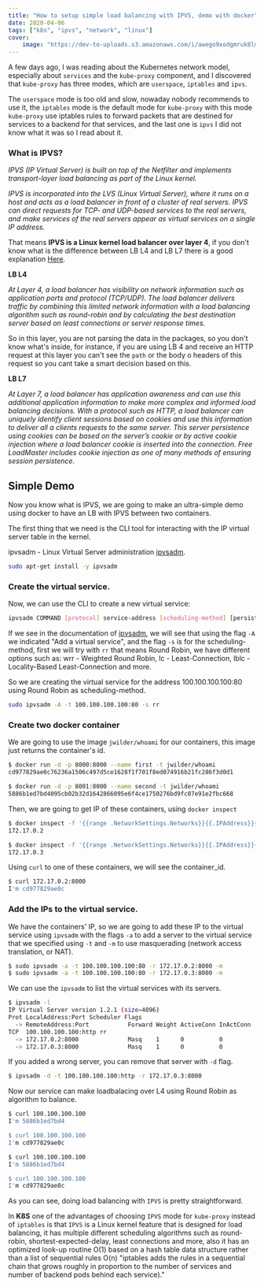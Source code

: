 ```yaml
---
title: "How to setup simple load balancing with IPVS, demo with docker"
date: 2020-04-06
tags: ["k8s", "ipvs", "network", "linux"]
cover:
    image: "https://dev-to-uploads.s3.amazonaws.com/i/awego9xodgmruk8lm3am.png"
---
```


A few days ago, I was reading about the Kubernetes network model, especially about `services` and the `kube-proxy` component, and I discovered that `kube-proxy` has three modes, which are `userspace`, `iptables` and `ipvs`.

The `userspace` mode is too old and slow, nowaday nobody recommends to use it, the `iptables` mode is the default mode for `kube-proxy` with this mode `kube-proxy` use iptables rules to forward packets that are destined for services to a backend for that services, and the last one is `ipvs` I did not know what it was so I read about it.

### What is IPVS?
*IPVS (IP Virtual Server) is built on top of the Netfilter and implements transport-layer load balancing as part of the Linux kernel.*

*IPVS is incorporated into the LVS (Linux Virtual Server), where it runs on a host and acts as a load balancer in front of a cluster of real servers. IPVS can direct requests for TCP- and UDP-based services to the real servers, and make services of the real servers appear as virtual services on a single IP address.*


That means **IPVS is a Linux kernel load balancer over layer 4**, if you don't know what is the difference between LB L4 and LB L7 there is a good explanation [Here](https://freeloadbalancer.com/load-balancing-layer-4-and-layer-7/).

**LB L4**

*At Layer 4, a load balancer has visibility on network information such as application ports and protocol (TCP/UDP). The load balancer delivers traffic by combining this limited network information with a load balancing algorithm such as round-robin and by calculating the best destination server based on least connections or server response times.*

So in this layer, you are not parsing the data in the packages, so you don't know what's inside, for instance, if you are using LB 4 and receive an HTTP request at this layer you can't see the `path` or the body o headers of this request so you cant take a smart decision based on this.

**LB L7**

*At Layer 7, a load balancer has application awareness and can use this additional application information to make more complex and informed load balancing decisions. With a protocol such as HTTP, a load balancer can uniquely identify client sessions based on cookies and use this information to deliver all a clients requests to the same server. This server persistence using cookies can be based on the server’s cookie or by active cookie injection where a load balancer cookie is inserted into the connection. Free LoadMaster includes cookie injection as one of many methods of ensuring session persistence.*


## Simple Demo

Now you know what is IPVS, we are going to make an ultra-simple demo using docker to have an LB with IPVS between two containers.

The first thing that we need is the CLI tool for interacting with the IP virtual server table in the kernel.

ipvsadm - Linux Virtual Server administration [ipvsadm](https://linux.die.net/man/8/ipvsadm).


```bash
sudo apt-get install -y ipvsadm
```

### Create the virtual service.

Now, we can use the CLI to create a new virtual service:

```bash
ipvsadm COMMAND [protocol] service-address [scheduling-method] [persistence options]
```

If we see in the documentation of [ipvsadm](https://linux.die.net/man/8/ipvsadm), we will see that using the flag `-A` we indicated "Add a virtual service", and the flag `-s` is for the scheduling-method, first we will try with `rr` that means  Round Robin, we have different options such as: wrr - Weighted Round Robin, lc - Least-Connection, lblc - Locality-Based Least-Connection and more.

So we are creating the virtual service for the address 100.100.100.100:80 using Round Robin as scheduling-method.


```bash
sudo ipvsadm -A -t 100.100.100.100:80 -s rr
```

### Create two docker container

We are going to use the image `jwilder/whoami` for our containers, this image just returns the container's id.


```bash
$ docker run -d -p 8000:8000 --name first -t jwilder/whoami
cd977829ae0c76236a1506c497d5ce1628f1f701f8ed074916b21fc286f3d0d1

$ docker run -d -p 8001:8000 --name second -t jwilder/whoami
5886b1ed7bd4095cb02b32d1642866095e6f4ce1750276bd9fc07e91e2fbc668
```

Then, we are going to get IP of these containers, using `docker inspect`

```bash
$ docker inspect -f '{{range .NetworkSettings.Networks}}{{.IPAddress}}{{end}}' first
172.17.0.2

$ docker inspect -f '{{range .NetworkSettings.Networks}}{{.IPAddress}}{{end}}' second
172.17.0.3

```

Using `curl` to one of these containers, we will see the container_id.

```bash
$ curl 172.17.0.2:8000
I'm cd977829ae0c
```

### Add the IPs to the virtual service.

We have the containers' IP, so we are going to add these IP to the virtual service using `ipvsadm` with the flags `-a` to add a server to the virtual service that we specified using `-t` and `-m` to use masquerading (network access translation, or NAT).

```bash
$ sudo ipvsadm -a -t 100.100.100.100:80 -r 172.17.0.2:8000 -m
$ sudo ipvsadm -a -t 100.100.100.100:80 -r 172.17.0.3:8000 -m
```

We can use the `ipvsadm` to list the virtual services with its servers.

```bash
$ ipvsadm -l
IP Virtual Server version 1.2.1 (size=4096)
Prot LocalAddress:Port Scheduler Flags
  -> RemoteAddress:Port           Forward Weight ActiveConn InActConn
TCP  100.100.100.100:http rr
  -> 172.17.0.2:8000              Masq    1      0          0
  -> 172.17.0.3:8000              Masq    1      0          0
```

If you added a wrong server, you can remove that server with `-d` flag.

```bash
$ ipvsadm -d -t 100.100.100.100:http -r 172.17.0.3:8000
```


Now our service can make loadbalacing over L4 using Round Robin as algorithm to balance.

```bash
$ curl 100.100.100.100
I'm 5886b1ed7bd4

$ curl 100.100.100.100
I'm cd977829ae0c

$ curl 100.100.100.100
I'm 5886b1ed7bd4

$ curl 100.100.100.100
I'm cd977829ae0c
```

As you can see, doing load balancing with `IPVS` is pretty straightforward.

In **K8S** one of the advantages of choosing `IPVS` mode for `kube-proxy` instead of `iptables` is that `IPVS` is a Linux kernel feature that is designed for load balancing, it has multiple different scheduling algorithms such as round-robin, shortest-expected-delay, least connections and more, also it has an optimized look-up routine  O(1) based on a hash table data structure rather than a list of sequential rules O(n) "iptables adds the rules in a sequential chain that  grows roughly in proportion to the number of services and number of backend pods behind each service)."